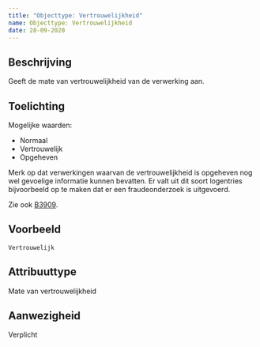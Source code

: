 ```yaml
---
title: "Objecttype: Vertrouwelijkheid"
name: Objecttype: Vertrouwelijkheid
date: 28-09-2020
---
```


## Beschrijving

Geeft de mate van vertrouwelijkheid van de verwerking aan.

## Toelichting

Mogelijke waarden:

-	Normaal
-	Vertrouwelijk
-	Opgeheven

Merk op dat verwerkingen waarvan de vertrouwelijkheid is opgeheven nog wel gevoelige informatie kunnen bevatten. Er valt uit dit soort logentries bijvoorbeeld op te maken dat er een fraudeonderzoek is uitgevoerd.

Zie ook [B3909](../../../achtergronddocumentatie/ontwerp/artefacten/3909.md).

## Voorbeeld

`Vertrouwelijk`

## Attribuuttype

Mate van vertrouwelijkheid

## Aanwezigheid

Verplicht
